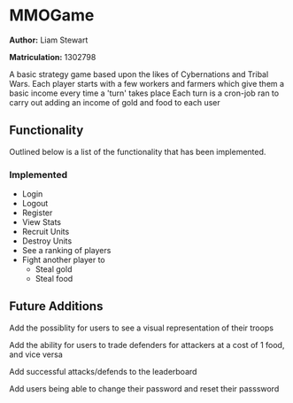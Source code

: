 # MMOGame

**Author:** Liam Stewart

**Matriculation:** 1302798

A basic strategy game based upon the likes of Cybernations and Tribal Wars.
Each player starts with a few workers and farmers which give them a basic income every time a 'turn' takes place
Each turn is a cron-job ran to carry out adding an income of gold and food to each user

## Functionality

Outlined below is a list of the functionality that has been implemented.

### Implemented

- Login
- Logout
- Register
- View Stats
- Recruit Units
- Destroy Units
- See a ranking of players
- Fight another player to
  - Steal gold
  - Steal food
 
 
## Future Additions

Add the possiblity for users to see a visual representation of their troops

Add the ability for users to trade defenders for attackers at a cost of 1 food, and vice versa

Add successful attacks/defends to the leaderboard

Add users being able to change their password and reset their passsword

  
